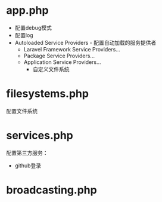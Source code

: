 # app.php
* 配置debug模式
* 配置log
* Autoloaded Service Providers - 配置自动加载的服务提供者
  * Laravel Framework Service Providers...
  * Package Service Providers...
  * Application Service Providers...
    * 自定义文件系统

# filesystems.php
配置文件系统

# services.php
配置第三方服务：  

* github登录


# broadcasting.php
